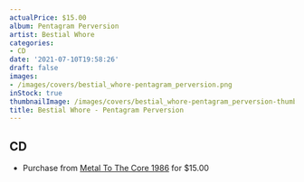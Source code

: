 ```yaml
---
actualPrice: $15.00
album: Pentagram Perversion
artist: Bestial Whore
categories:
- CD
date: '2021-07-10T19:58:26'
draft: false
images:
- /images/covers/bestial_whore-pentagram_perversion.png
inStock: true
thumbnailImage: /images/covers/bestial_whore-pentagram_perversion-thumb.png
title: Bestial Whore - Pentagram Perversion
---
```


## CD
* Purchase from [Metal To The Core 1986](https://metaltothecore1986.com/shop/bestial-whore-pentagram-perversion-cd/) for $15.00
